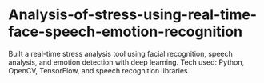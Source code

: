 # Analysis-of-stress-using-real-time-face-speech-emotion-recognition
Built a real-time stress analysis tool using facial recognition, speech analysis, and emotion detection with deep learning. Tech used: Python, OpenCV, TensorFlow, and speech recognition libraries.
